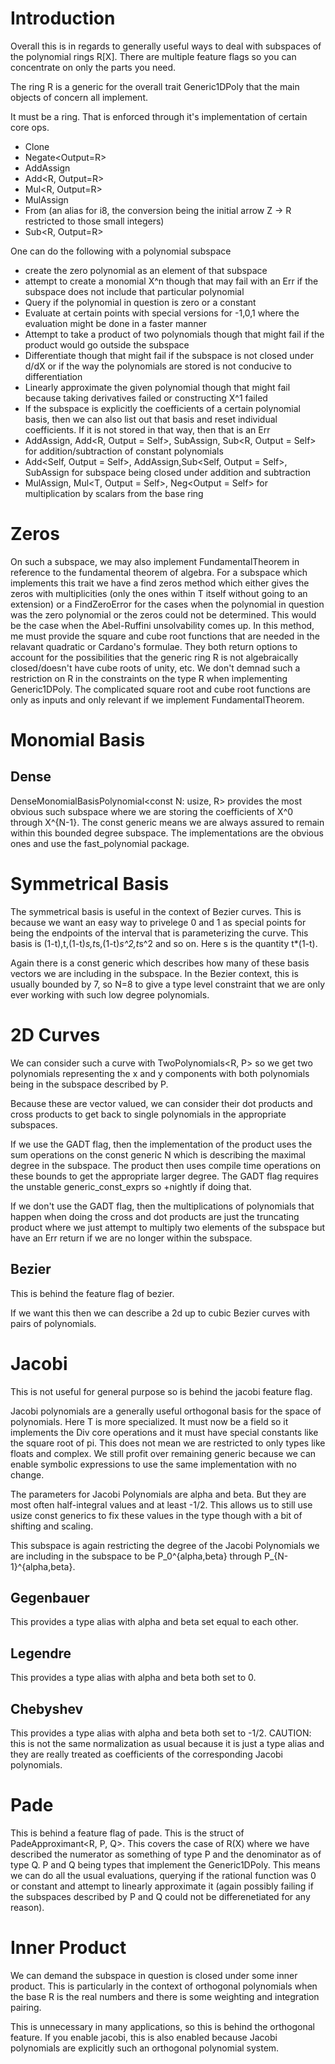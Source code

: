 # Introduction

Overall this is in regards to generally useful ways to deal with subspaces of the polynomial rings R[X]. There are multiple feature flags so you can concentrate on only the parts you need.

The ring R is a generic for the overall trait Generic1DPoly<R> that the main objects of concern all implement.

It must be a ring. That is enforced through it's implementation of certain core ops.
 - Clone
 - Negate<Output=R>
 - AddAssign<R>
 - Add<R, Output=R>
 - Mul<R, Output=R>
 - MulAssign<R>
 - From<SmallIntegers> (an alias for i8, the conversion being the initial arrow Z -> R restricted to those small integers)
 - Sub<R, Output=R>

One can do the following with a polynomial subspace
 - create the zero polynomial as an element of that subspace
 - attempt to create a monomial X^n though that may fail with an Err if the subspace does not include that particular polynomial
 - Query if the polynomial in question is zero or a constant
 - Evaluate at certain points with special versions for -1,0,1 where the evaluation might be done in a faster manner
 - Attempt to take a product of two polynomials though that might fail if the product would go outside the subspace
 - Differentiate though that might fail if the subspace is not closed under d/dX or if the way the polynomials are stored is not conducive to differentiation
 - Linearly approximate the given polynomial though that might fail because taking derivatives failed or constructing X^1 failed
 - If the subspace is explicitly the coefficients of a certain polynomial basis, then we can also list out that basis and reset individual coefficients. If it is not stored in that way, then that is an Err
 - AddAssign<R>, Add<R, Output = Self>, SubAssign<R>, Sub<R, Output = Self> for addition/subtraction of constant polynomials
 - Add<Self, Output = Self>, AddAssign<Self>,Sub<Self, Output = Self>, SubAssign<Self> for subspace being closed under addition and subtraction
 - MulAssign<R>, Mul<T, Output = Self>, Neg<Output = Self> for multiplication by scalars from the base ring

# Zeros

On such a subspace, we may also implement FundamentalTheorem<R> in reference to the fundamental theorem of algebra. For a subspace which implements this trait we have a find zeros method which either gives the zeros with multiplicities (only the ones within T itself without going to an extension) or a FindZeroError for the cases when the polynomial in question was the zero polynomial or the zeros could not be determined. This would be the case when the Abel-Ruffini unsolvability comes up. In this method, me must provide the square and cube root functions that are needed in the relavant quadratic or Cardano's formulae. They both return options to account for the possibilities that the generic ring R is not algebraically closed/doesn't have cube roots of unity, etc. We don't demnad such a restriction on R in the constraints on the type R when implementing Generic1DPoly<R>. The complicated square root and cube root functions are only as inputs and only relevant if we implement FundamentalTheorem<R>.

# Monomial Basis

## Dense

DenseMonomialBasisPolynomial<const N: usize, R> provides the most obvious such subspace where we are storing the coefficients of X^0 through X^{N-1}. The const generic means we are always assured to remain within this bounded degree subspace.
The implementations are the obvious ones and use the fast_polynomial package.

# Symmetrical Basis

The symmetrical basis is useful in the context of Bezier curves. This is because we want an easy way to privelege 0 and 1 as special points for being the endpoints of the interval that is parameterizing the curve. This basis is (1-t),t,(1-t)*s,t*s,(1-t)*s^2,t*s^2 and so on.
Here s is the quantity t*(1-t).

Again there is a const generic which describes how many of these basis vectors we are including in the subspace. In the Bezier context, this is usually bounded by 7, so N=8 to give a type level constraint that we are only ever working with such low degree polynomials.

# 2D Curves

We can consider such a curve with TwoPolynomials<R, P> so we get two polynomials representing the x and y components with both polynomials being in the subspace described by P.

Because these are vector valued, we can consider their dot products and cross products to get back to single polynomials in the appropriate subspaces.

If we use the GADT flag, then the implementation of the product uses the sum operations on the const generic N which is describing the maximal degree in the subspace. The product then uses compile time operations on these bounds to get the appropriate larger degree. The GADT flag requires the unstable generic_const_exprs so +nightly if doing that.

If we don't use the GADT flag, then the multiplications of polynomials that happen when doing the cross and dot products are just the truncating product where we just attempt to multiply two elements of the subspace but have an Err return if we are no longer within the subspace.

## Bezier

This is behind the feature flag of bezier.

If we want this then we can describe a 2d up to cubic Bezier curves with pairs of polynomials. 

# Jacobi

This is not useful for general purpose so is behind the jacobi feature flag.

Jacobi polynomials are a generally useful orthogonal basis for the space of polynomials. Here T is more specialized. It must now be a field so it implements the Div core operations and it must have special constants like the square root of pi.
This does not mean we are restricted to only types like floats and complex. We still profit over remaining generic because we can enable symbolic expressions to use the same implementation with no change.

The parameters for Jacobi Polynomials are alpha and beta. But they are most often half-integral values and at least -1/2. This allows us to still use usize const generics to fix these values in the type though with a bit of shifting and scaling.

This subspace is again restricting the degree of the Jacobi Polynomials we are including in the subspace to be P_0^{alpha,beta} through P_{N-1}^{alpha,beta}.

## Gegenbauer

This provides a type alias with alpha and beta set equal to each other.

## Legendre

This provides a type alias with alpha and beta both set to 0.

## Chebyshev

This provides a type alias with alpha and beta both set to -1/2. CAUTION: this is not the same normalization as usual because it is just a type alias and they are really treated as coefficients of the corresponding Jacobi polynomials.

# Pade

This is behind a feature flag of pade. This is the struct of PadeApproximant<R, P, Q>. This covers the case of R(X) where we have described the numerator as something of type P and the denominator as of type Q. P and Q being types that implement the Generic1DPoly<R>.
This means we can do all the usual evaluations, querying if the rational function was 0 or constant and attempt to linearly approximate it (again possibly failing if the subspaces described by P and Q could not be differenetiated for any reason).

# Inner Product

We can demand the subspace in question is closed under some inner product. This is particularly in the context of orthogonal polynomials when the base R is the real numbers and there is some weighting and integration pairing.

This is unnecessary in many applications, so this is behind the orthogonal feature. If you enable jacobi, this is also enabled because Jacobi polynomials are explicitly such an orthogonal polynomial system.

